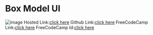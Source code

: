 # Box Model UI
![image](https://github.com/namishagurunani/BoxmodelP/assets/126158413/ce9a61a2-0c89-4eca-93ae-d553aeb8c623)
Hosted Link:[click here]()
Github Link:[click here](https://github.com/namishagurunani/BoxmodelP)
FreeCodeCamp Link:[click here](https://www.freecodecamp.org/learn/2022/responsive-web-design/learn-the-css-box-model-by-building-a-rothko-painting/step-45)
FreeCodeCamp Id:[click here](https://www.freecodecamp.org/namisha_gurunani)
